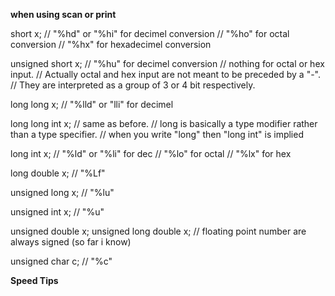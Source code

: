 **when using scan or print**

short x;
// "%hd" or "%hi" for decimel conversion
// "%ho" for octal conversion
// "%hx" for hexadecimel conversion

unsigned short x;
// "%hu" for decimel conversion
// nothing for octal or hex input.
// Actually octal and hex input are not meant to be preceded by a "-".
// They are interpreted as a group of 3 or 4 bit respectively.

long long x;
// "%lld" or "lli" for decimel

long long int x;
// same as before.
// long is basically a type modifier rather than a type specifier.
// when you write "long" then "long int" is implied

long int x;
// "%ld" or "%li" for dec
// "%lo" for octal
// "%lx" for hex

long double x;
// "%Lf"

unsigned long x;
// "%lu"

unsigned int x;
// "%u"

unsigned double x;
unsigned long double x;
// floating point number are always signed (so far i know)

unsigned char c;
// "%c"

**Speed Tips**
